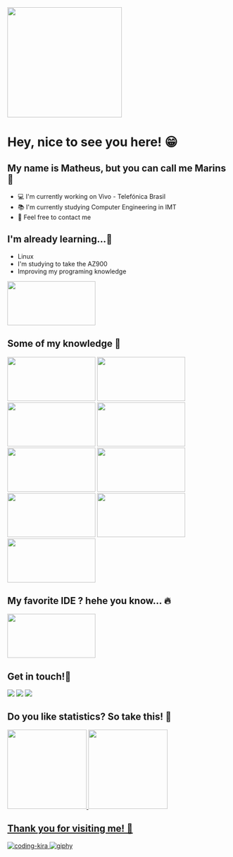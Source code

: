 <img src="https://i.chzbgr.com/full/9590254592/h9393DC29/person-why-isnt-working-getting-crazy-why-isnt-working-ilove-coding" height="250" width="260"/>
  
# Hey, nice to see you here! 😁
## My name is Matheus, but you can call me Marins 🤗

- 💻 I'm currently working on Vivo - Telefónica Brasil 
- 📚 I'm currently studying Computer Engineering in IMT 
- 📲 Feel free to contact me 

## I'm already learning...🐧
- Linux 
- I'm studying to take the AZ900
- Improving my programing knowledge
<img src="https://cdn.jsdelivr.net/gh/devicons/devicon/icons/linux/linux-original.svg" height="100" width="200" />

## Some of my knowledge 📝
<img src="https://cdn.jsdelivr.net/gh/devicons/devicon/icons/python/python-original.svg" height="100" width="200" /> <img src="https://cdn.jsdelivr.net/gh/devicons/devicon/icons/raspberrypi/raspberrypi-original.svg" height="100" width="200" /> <img src="https://cdn.jsdelivr.net/gh/devicons/devicon/icons/mysql/mysql-original-wordmark.svg" height="100" width="200" />
<img src="https://cdn.jsdelivr.net/gh/devicons/devicon/icons/java/java-original-wordmark.svg" height="100" width="200" /> <img src="https://cdn.jsdelivr.net/gh/devicons/devicon/icons/javascript/javascript-original.svg" height="100" width="200" /> <img src="https://cdn.jsdelivr.net/gh/devicons/devicon/icons/react/react-original-wordmark.svg" height="100" width="200" /> <img src="https://cdn.jsdelivr.net/gh/devicons/devicon/icons/html5/html5-original-wordmark.svg" height="100" width="200" />
<img src="https://cdn.jsdelivr.net/gh/devicons/devicon/icons/nodejs/nodejs-original.svg" height="100" width="200" />
<img src="https://cdn.jsdelivr.net/gh/devicons/devicon/icons/bash/bash-original.svg" height="100" width="200"/>
          
 
 ## My favorite IDE ? hehe you know... 🔥
 
 <img src="https://cdn.jsdelivr.net/gh/devicons/devicon/icons/vscode/vscode-original.svg" height="100" width="200" />
          
 
 
 ## Get in touch!📲

<div>
<a href="https://instagram.com/marins_1401" target="_blank"><img src="https://img.shields.io/badge/-Instagram-%23E4405F?style=for-the-badge&logo=instagram&logoColor=white" target="_blank"></a>
<a href = "mailto:matheus.bernardello@live.com"><img src="https://img.shields.io/badge/Outlook-0096c7?style=for-the-badge&logo=outlook&logoColor=white" target="_blank"></a>
<a href="https://www.linkedin.com/in/matheus-marins-bernardello-89b9491ab" target="_blank"><img src="https://img.shields.io/badge/-LinkedIn-%230077B5?style=for-the-badge&logo=linkedin&logoColor=white" target="_blank"></a>   
</div>
 
 ## Do you like statistics? So take this! 📃
 
<div>
<a href="https://github.com/Marins14">
<img height="180em" src="https://github-readme-stats.vercel.app/api/top-langs/?username=Marins14&layout=compact&langs_count=7&theme=dracula"/>
<img height="180em" src="https://github-readme-stats.vercel.app/api?username=Marins14&show_icons=true&theme=dracula&include_all_commits=true&count_private=true"/>
</div>

## Thank you for visiting me! 👋
 

![coding-kira](https://github.com/Marins14/Marins14/assets/100360588/7d214094-05fa-4d0d-bd1b-5491ff0a84e1) ![giphy](https://github.com/Marins14/Marins14/assets/100360588/dddd7c69-f17c-4f76-9b0d-28ef2caba967)


          
          
           
          
          

<!--
**Marins14/Marins14** is a ✨ _special_ ✨ repository because its `README.md` (this file) appears on your GitHub profile.

Here are some ideas to get you started:

- 🔭 I’m currently working on ...
- 🌱 I’m currently learning ...
- 👯 I’m looking to collaborate on ...
- 🤔 I’m looking for help with ...
- 💬 Ask me about ...
- 📫 How to reach me: ...
- 😄 Pronouns: ...
- ⚡ Fun fact: ...
-->

